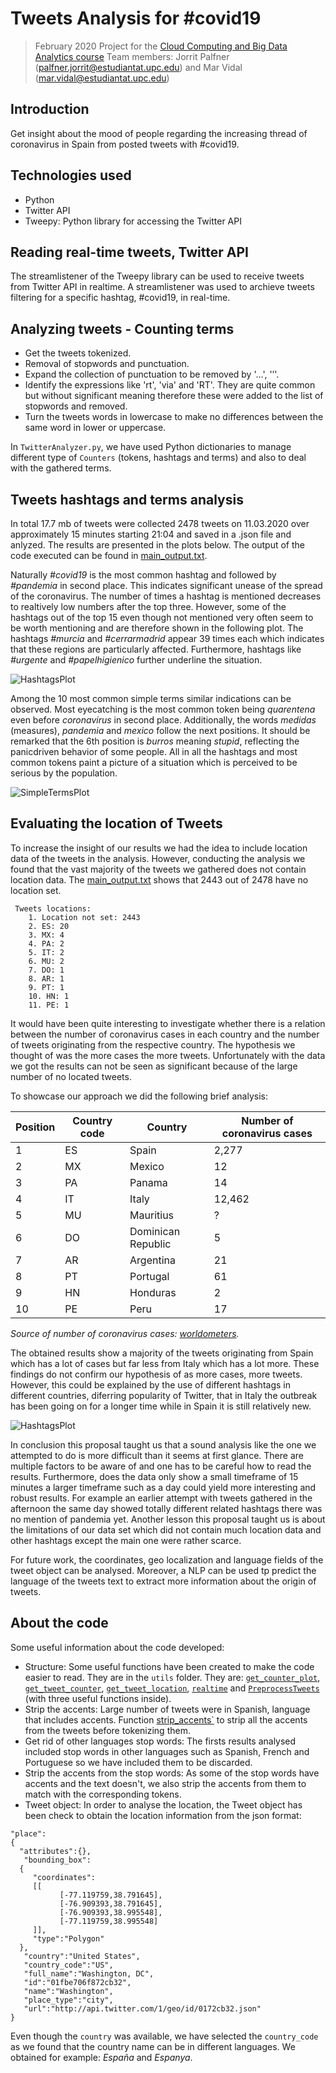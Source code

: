 # Tweets Analysis for #covid19
> February 2020
> Project for the [Cloud Computing and Big Data Analytics course](https://www.fib.upc.edu/en/studies/masters/master-innovation-and-research-informatics/curriculum/syllabus/CCBDA-MIRI)
> Team members: Jorrit Palfner (palfner.jorrit@estudiantat.upc.edu) and Mar Vidal (mar.vidal@estudiantat.upc.edu)

## Introduction
Get insight about the mood of people regarding the increasing thread of coronavirus in Spain from posted tweets with #covid19.

## Technologies used

* Python
* Twitter API
* Tweepy: Python library for accessing the Twitter API

## Reading real-time tweets, Twitter API
The streamlistener of the Tweepy library can be used to receive tweets from Twitter API in realtime. A streamlistener was used to archieve tweets filtering for a specific hashtag, #covid19, in real-time.

## Analyzing tweets - Counting terms

* Get the tweets tokenized.
* Removal of stopwords and punctuation. 
* Expand the collection of punctuation to be removed by '…', '’'. 
* Identify the expressions like 'rt', 'via' and 'RT'. They are quite common but without significant meaning therefore these were added to the list of stopwords and removed. 
* Turn the tweets words in lowercase to make no differences between the same word in lower or uppercase. 

In `TwitterAnalyzer.py`, we have used Python dictionaries to manage different type of `Counters` (tokens, hashtags and terms) and also to deal with the gathered terms. 

## Tweets hashtags and terms analysis

In total 17.7 mb of tweets were collected 2478 tweets on 11.03.2020 over approximately 15 minutes starting 21:04 and saved in a .json file and anlyzed. The results are presented in the plots below. The output of the code executed can be found in [main_output.txt](./covid19_analysis/main_output.txt).

Naturally *#covid19* is the most common hashtag and followed by *#pandemia* in second place. This indicates significant unease of the spread of the coronavirus. The number of times a hashtag is mentioned decreases to realtively low numbers after the top three. However, some of the hashtags out of the top 15 even though not mentioned very often seem to be worth mentioning and are therefore shown in the following plot. The hashtags *#murcia* and *#cerrarmadrid* appear 39 times each which indicates that these regions are particularly affected. Furthermore, hashtags like *#urgente* and *#papelhigienico* further underline the situation.

![HashtagsPlot](./covid19_analysis/HashtagsPlot.png)

Among the 10 most common simple terms similar indications can be observed. Most eyecatching is the most common token being *quarentena* even before *coronavirus* in second place. Additionally, the words *medidas* (measures), *pandemia* and *mexico* follow the next positions. It should be remarked that the 6th position is *burros* meaning *stupid*, reflecting the panicdriven behavior of some people.
All in all the hashtags and most common tokens paint a picture of a situation which is perceived to be serious by the population.

![SimpleTermsPlot](./covid19_analysis/SimpleTermsPlot.png)

## Evaluating the location of Tweets


To increase the insight of our results we had the idea to include location data of the tweets in the analysis. However, conducting the analysis we found that the vast majority of the tweets we gathered does not contain location data. The [main_output.txt](./Task34/main_output.txt) shows that 2443 out of 2478 have no location set.

```
 Tweets locations:
	1. Location not set: 2443
	2. ES: 20
	3. MX: 4
	4. PA: 2
	5. IT: 2
	6. MU: 2
	7. DO: 1
	8. AR: 1
	9. PT: 1
	10. HN: 1
	11. PE: 1
```

It would have been quite interesting to investigate whether there is a relation between the number of coronavirus cases in each country and the number of tweets originating from the respective country. The hypothesis we thought of was the more cases the more tweets. Unfortunately with the data we got the results can not be seen as significant because of the large number of no located tweets.

To showcase our approach we did the following brief analysis:

Position | Country code | Country | Number of coronavirus cases
------------ | ------------- | ------------- | ------------ 
1 | ES | Spain | 2,277
2 | MX | Mexico | 12
3 | PA | Panama | 14
4 | IT | Italy | 12,462
5 | MU | Mauritius | ?
6 | DO | Dominican Republic | 5
7 | AR | Argentina | 21
8 | PT | Portugal | 61
9 | HN | Honduras | 2
10 | PE | Peru |17

*Source of number of coronavirus cases: [worldometers](https://www.worldometers.info/coronavirus/#countries).*

The obtained results show a majority of the tweets originating from Spain which has a lot of cases but far less from Italy which has a lot more. These findings do not confirm our hypothesis of as more cases, more tweets. However, this could be explained by the use of different hashtags in different countries, diferring popularity of Twitter, that in Italy the outbreak has been going on for a longer time while in Spain it is still relatively new.



![HashtagsPlot](./covid19_analysis/LocationsPlot.png)

In conclusion this proposal taught us that a sound analysis like the one we attempted to do is more difficult than it seems at first glance. There are multiple factors to be aware of and one has to be careful how to read the results. Furthermore, does the data only show a small timeframe of 15 minutes a larger timeframe such as a day could yield more interesting and robust results. For example an earlier attempt with tweets gathered in the afternoon the same day showed totally different related hashtags there was no mention of pandemia yet. Another lesson this proposal taught us is about the limitations of our data set which did not contain much location data and other hashtags except the main one were rather scarce.

For future work, the coordinates, geo localization and language fields of the tweet object can be analysed. Moreover, a NLP can be used tp predict the language of the tweets text to extract more information about the origin of tweets.

## About the code

Some useful information about the code developed:

* Structure: Some useful functions have  been created to make the code easier to read. They are in the `utils` folder. They are:
[`get_counter_plot`](./covid19_analysis/utils/get_counter_plot.py), [`get_tweet_counter`](./covid19_analysis/utils/get_tweet_counters.py), [`get_tweet_location`](./covid19_analysis/utils/get_tweet_location.py), [`realtime`](./covid19_analysis/utils/realtime.py) and [`PreprocessTweets`](./covid19_analysis/utils/PreprocessTweets.py) (with three useful functions inside).
* Strip the accents: Large number of tweets were in Spanish, language that includes accents. Function [strip_accents`](./covid19_analysis/utils/PreprocessTweets.py) to strip all the accents from the tweets before tokenizing them.
* Get rid of other languages stop words: The firsts results analysed included stop words in other languages such as Spanish, French and Portuguese so we have included them to be discarded.
* Strip the accents from the stop words: As some of the stop words have accents and the text doesn't, we also strip the accents from them to match with the corresponding tokens. 
* Tweet object: In order to analyse the location, the Tweet object has been check to obtain the location information from the json format:
```
"place":
{
  "attributes":{},
   "bounding_box":
  {
     "coordinates":
     [[
           [-77.119759,38.791645],
           [-76.909393,38.791645],
           [-76.909393,38.995548],
           [-77.119759,38.995548]
     ]],
     "type":"Polygon"
  },
   "country":"United States",
   "country_code":"US",
   "full_name":"Washington, DC",
   "id":"01fbe706f872cb32",
   "name":"Washington",
   "place_type":"city",
   "url":"http://api.twitter.com/1/geo/id/0172cb32.json"
}
```

Even though the `country` was available, we have selected the `country_code` as we found that the country name can be in different languages. We obtained for example: *España* and *Espanya*.
